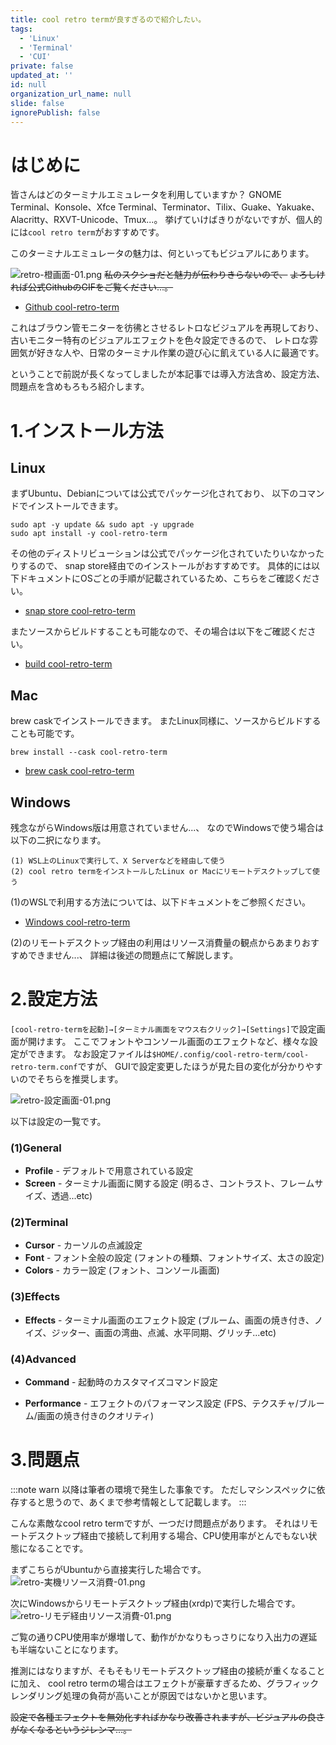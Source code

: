 ```yaml
---
title: cool retro termが良すぎるので紹介したい。
tags:
  - 'Linux'
  - 'Terminal'
  - 'CUI'
private: false
updated_at: ''
id: null
organization_url_name: null
slide: false
ignorePublish: false
---
```


<!-- 発端や概要を記載 -->
# はじめに

皆さんはどのターミナルエミュレータを利用していますか？
GNOME Terminal、Konsole、Xfce Terminal、Terminator、Tilix、Guake、Yakuake、Alacritty、RXVT-Unicode、Tmux...。
挙げていけばきりがないですが、個人的には`cool retro term`がおすすめです。

このターミナルエミュレータの魅力は、何といってもビジュアルにあります。

![retro-橙画面-01.png](https://qiita-image-store.s3.ap-northeast-1.amazonaws.com/0/3491064/d71073af-f1a5-2cd5-2392-02f4e407b5e9.png)
~~私のスクショだと魅力が伝わりきらないので、~~
~~よろしければ公式GithubのGIFをご覧ください...。~~
- [Github cool-retro-term](https://github.com/Swordfish90/cool-retro-term)

これはブラウン管モニターを彷彿とさせるレトロなビジュアルを再現しており、古いモニター特有のビジュアルエフェクトを色々設定できるので、
レトロな雰囲気が好きな人や、日常のターミナル作業の遊び心に飢えている人に最適です。

ということで前説が長くなってしましたが本記事では導入方法含め、設定方法、問題点を含めもろもろ紹介します。

<!-- 各チャプター -->
<a id="#Chapter1"></a>
# 1.インストール方法

## Linux
まずUbuntu、Debianについては公式でパッケージ化されており、
以下のコマンドでインストールできます。
```text:Ubuntu/Debian インストールコマンド
sudo apt -y update && sudo apt -y upgrade
sudo apt install -y cool-retro-term
```

その他のディストリビューションは公式でパッケージ化されていたりいなかったりするので、
snap store経由でのインストールがおすすめです。
具体的には以下ドキュメントにOSごとの手順が記載されているため、こちらをご確認ください。
- [snap store cool-retro-term](https://snapcraft.io/cool-retro-term)

またソースからビルドすることも可能なので、その場合は以下をご確認ください。
- [build cool-retro-term](https://github.com/Swordfish90/cool-retro-term/wiki/Build-Instructions-(Linux))

## Mac
brew caskでインストールできます。
またLinux同様に、ソースからビルドすることも可能です。
```text:Mac インストールコマンド
brew install --cask cool-retro-term
```
- [brew cask cool-retro-term](https://formulae.brew.sh/cask/cool-retro-term)

## Windows
残念ながらWindows版は用意されていません...、
なのでWindowsで使う場合は以下の二択になります。
```
(1) WSL上のLinuxで実行して、X Serverなどを経由して使う
(2) cool retro termをインストールしたLinux or Macにリモートデスクトップして使う
```
(1)のWSLで利用する方法については、以下ドキュメントをご参照ください。
- [Windows cool-retro-term](https://gist.github.com/h3r/2d5dcb2f64cf34b6f7fdad85c57c1a45)

(2)のリモートデスクトップ経由の利用はリソース消費量の観点からあまりおすすめできません...、
詳細は後述の問題点にて解説します。

<a id="#Chapter2"></a>
# 2.設定方法
`[cool-retro-termを起動]→[ターミナル画面をマウス右クリック]→[Settings]`で設定画面が開けます。
ここでフォントやコンソール画面のエフェクトなど、様々な設定ができます。
なお設定ファイルは`$HOME/.config/cool-retro-term/cool-retro-term.conf`ですが、
GUIで設定変更したほうが見た目の変化が分かりやすいのでそちらを推奨します。

![retro-設定画面-01.png](https://qiita-image-store.s3.ap-northeast-1.amazonaws.com/0/3491064/7f53b7db-62db-43cf-4d4e-6e834178ec7f.png)

以下は設定の一覧です。

### (1)General
* **Profile** - デフォルトで用意されている設定
* **Screen** - ターミナル画面に関する設定
(明るさ、コントラスト、フレームサイズ、透過...etc)

### (2)Terminal
* **Cursor** - カーソルの点滅設定
* **Font** - フォント全般の設定
(フォントの種類、フォントサイズ、太さの設定)
* **Colors** - カラー設定
(フォント、コンソール画面)

### (3)Effects
* **Effects** - ターミナル画面のエフェクト設定
(ブルーム、画面の焼き付き、ノイズ、ジッター、画面の湾曲、点滅、水平同期、グリッチ...etc)

### (4)Advanced
* **Command** - 起動時のカスタマイズコマンド設定

* **Performance** - エフェクトのパフォーマンス設定
(FPS、テクスチャ/ブルーム/画面の焼き付きのクオリティ)

<a id="#Chapter3"></a>
# 3.問題点

:::note warn
以降は筆者の環境で発生した事象です。
ただしマシンスペックに依存すると思うので、あくまで参考情報として記載します。
:::

こんな素敵なcool retro termですが、一つだけ問題点があります。
それはリモートデスクトップ経由で接続して利用する場合、CPU使用率がとんでもない状態になることです。

まずこちらがUbuntuから直接実行した場合です。
![retro-実機リソース消費-01.png](https://qiita-image-store.s3.ap-northeast-1.amazonaws.com/0/3491064/b37cca20-1bbd-1a4d-c75b-38f892c9b29a.png)

次にWindowsからリモートデスクトップ経由(xrdp)で実行した場合です。
![retro-リモデ経由リソース消費-01.png](https://qiita-image-store.s3.ap-northeast-1.amazonaws.com/0/3491064/4e64035d-13ef-ebdb-71ee-08d32786849b.png)

ご覧の通りCPU使用率が爆増して、動作がかなりもっさりになり入出力の遅延も半端ないことになります。

推測にはなりますが、そもそもリモートデスクトップ経由の接続が重くなることに加え、
cool retro termの場合はエフェクトが豪華すぎるため、グラフィックレンダリング処理の負荷が高いことが原因ではないかと思います。

~~設定で各種エフェクトを無効化すればかなり改善されますが、ビジュアルの良さがなくなるというジレンマ...。~~